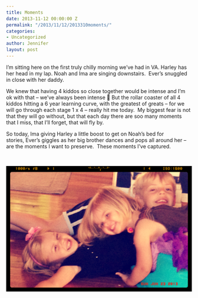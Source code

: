 ```yaml
---
title: Moments
date: 2013-11-12 00:00:00 Z
permalink: "/2013/11/12/2013310moments/"
categories:
- Uncategorized
author: Jennifer
layout: post
---
```


I&#8217;m sitting here on the first truly chilly morning we&#8217;ve had in VA.&nbsp;Harley has her head in my lap.&nbsp;Noah and Ima are singing downstairs.<span>&nbsp; Ever&#8217;s snuggled in close with her daddy. &nbsp;</span>

<span>We knew that having 4 kiddos so close together would be intense and I&#8217;m ok with that &#8211;&nbsp;we&#8217;ve always been intense 🙂 But&nbsp;the rollar coaster of all&nbsp;4 kiddos hitting&nbsp;a 6 year learning curve,&nbsp;with the greatest of greats &#8211; for we will go through each stage&nbsp;</span><span>1 x 4 &#8211; really hit me today.&nbsp; My biggest</span><span>&nbsp;fear is&nbsp;</span><span>not that they will go without, but that each day there are soo many moments that I miss, that I&#8217;ll forget, that will fly by.&nbsp;</span>

So today,&nbsp;Ima giving Harley a little boost to get on Noah&#8217;s bed for stories,&nbsp;Ever&#8217;s giggles as&nbsp;her big brother&nbsp;dances and pops all around her &#8211; are the moments I want&nbsp;to preserve. &nbsp;These&nbsp;moments I&#8217;ve captured.

&nbsp;

<div class="image-gallery-wrapper">
  <p>
    <img src="/assets/images/Moments/2013-06-22+18.10.45.jpg" />
  </p>
</div>
